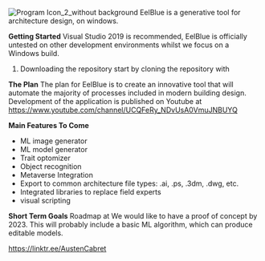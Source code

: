 ![Program Icon_2_without background](https://user-images.githubusercontent.com/85384584/129927770-c435b297-b794-4f83-9c1b-3c667d378583.png)
EelBlue is a generative tool for architecture design, on windows. 

__Getting Started__
Visual Studio 2019 is recommended, EelBlue is officially untested on other development environments whilst we focus on a Windows build.
1. Downloading the repository
start by cloning the repository with 

__The Plan__
The plan for EelBlue is to create an innovative tool that will automate the majority of processes included in modern building design. Development of the application is published on Youtube at https://www.youtube.com/channel/UCQFeRy_NDvUsA0VmuJNBUYQ

__Main Features To Come__
* ML image generator
* ML model generator
* Trait optomizer
* Object recognition
* Metaverse Integration
* Export to common architecture file types: .ai, .ps, .3dm, .dwg, etc.
* Integrated libraries to replace field experts
* visual scripting

__Short Term Goals__
Roadmap at 
We would like to have a proof of concept by 2023. This will probably include a basic ML algorithm, which can produce editable models.

https://linktr.ee/AustenCabret
